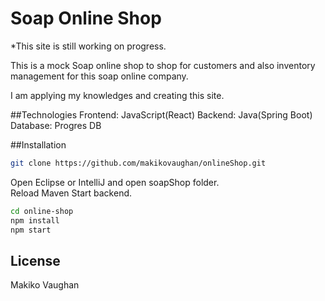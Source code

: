 # Soap Online Shop

\*This site is still working on progress.

This is a mock Soap online shop to shop for customers and also inventory management for this soap online company.

I am applying my knowledges and creating this site.

##Technologies
Frontend: JavaScript(React)
Backend: Java(Spring Boot)
Database: Progres DB

##Installation

```bash
git clone https://github.com/makikovaughan/onlineShop.git
```

Open Eclipse or IntelliJ and open soapShop folder.
<br/>
Reload Maven
Start backend.

```bash
cd online-shop
npm install
npm start
```

## License

Makiko Vaughan
